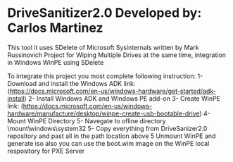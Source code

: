 # DriveSanitizer2.0 Developed by: Carlos Martinez
This tool it uses SDelete of Microsoft Sysinternals written by Mark Russinovich
Project for Wiping Multiple Drives at the same time, integration in Windows WinPE using SDelete

To integrate this project you most complete following instruction:
1- Download and install the Windows ADK link: (https://docs.microsoft.com/en-us/windows-hardware/get-started/adk-install)
2- Install Windows ADK and Windows PE add-on
3- Create WinPE link: (https://docs.microsoft.com/en-us/windows-hardware/manufacture/desktop/winpe-create-usb-bootable-drive)
4- Mount WinPE Directory
5- Navegate to ofline directory \mount\windows\system32
5- Copy everything from DriveSanizer2.0 repository and past all in the path location above
5 Unmount WinPE and generate iso also you can use the boot.wim image on the WinPE local respository for PXE Server
